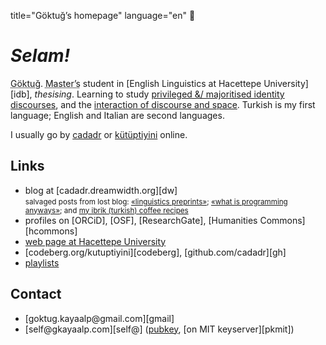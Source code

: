 title="Göktuğ’s homepage"
language="en"

# _Selam!_

<abbr title="Pronunciation (IPA): /gœk.'tuˑ/">Göktuğ</abbr>. <abbr
title="second cycle, 'yüksek lisans' in Turkish">Master’s</abbr> student in
[English Linguistics at Hacettepe University][idb], *thesising*. Learning to
study [privileged &/ majoritised identity discourses](./rsc-mid.html), and the
[interaction of discourse and space](./rsc-ids.html). Turkish is my first
language; English and Italian are second languages.

I usually go by [cadadr](cadadr.html) or
[kütüptiyini](kütüptiyini.html) online.

## Links

* blog at [cadadr.dreamwidth.org][dw]  
  <small>salvaged posts from lost blog: [«linguistics preprints»](./lingpreprints.html);
  [«what is programming anyways»](./what_is_prog.html); and [my ibrik (turkish)
  coffee recipes](./turkish-coffee.html)</small>
* profiles on [ORCiD], [OSF], [ResearchGate], [Humanities Commons][hcommons]
* [web page at Hacettepe University](https://yunus.hacettepe.edu.tr/~goktug.kayaalp/)
* [codeberg.org/kutuptiyini][codeberg], [github.com/cadadr][gh]
* [playlists](./playlists.html)

## Contact

* [goktug.kayaalp\@gmail.com][gmail]
* [self\@gkayaalp.com][self\@] ([pubkey](./pubkey.asc), [on MIT keyserver][pkmit])

